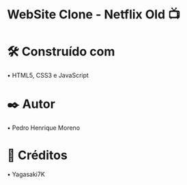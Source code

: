 # WebSite Clone - Netflix Old :tv:

# 🛠️ Construído com

• HTML5, CSS3 e JavaScript


# ✒️ Autor 

• Pedro Henrique Moreno


# :space_invader: Créditos

• Yagasaki7K
